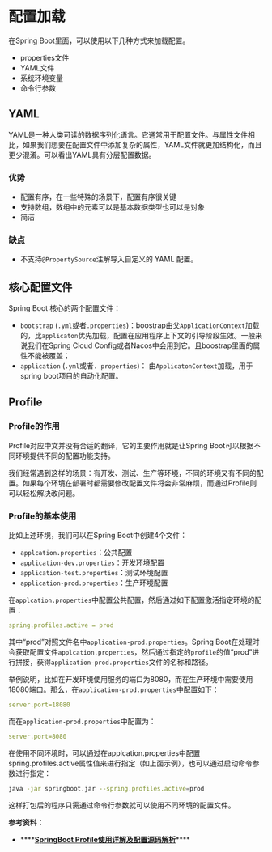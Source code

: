 # 配置加载

在Spring Boot里面，可以使用以下几种方式来加载配置。

* properties文件
* YAML文件
* 系统环境变量
* 命令行参数

## YAML

YAML是一种人类可读的数据序列化语言。它通常用于配置文件。与属性文件相比，如果我们想要在配置文件中添加复杂的属性，YAML文件就更加结构化，而且更少混淆。可以看出YAML具有分层配置数据。

### 优势

* 配置有序，在一些特殊的场景下，配置有序很关键
* 支持数组，数组中的元素可以是基本数据类型也可以是对象
* 简洁

### 缺点

* 不支持`@PropertySource`注解导入自定义的 YAML 配置。

## 核心配置文件

Spring Boot 核心的两个配置文件：

* `bootstrap` \(`.yml`或者`.properties`\)：boostrap由父`ApplicationContext`加载的，比`applicaton`优先加载，配置在应用程序上下文的引导阶段生效。一般来说我们在Spring Cloud Config或者Nacos中会用到它。且boostrap里面的属性不能被覆盖；
* `application` \(`.yml`或者`. properties`\)： 由`ApplicatonContext`加载，用于spring boot项目的自动化配置。

## Profile

### Profile的作用

Profile对应中文并没有合适的翻译，它的主要作用就是让Spring Boot可以根据不同环境提供不同的配置功能支持。

我们经常遇到这样的场景：有开发、测试、生产等环境，不同的环境又有不同的配置。如果每个环境在部署时都需要修改配置文件将会非常麻烦，而通过Profile则可以轻松解决改问题。

### Profile的基本使用

比如上述环境，我们可以在Spring Boot中创建4个文件：

* `applcation.properties`：公共配置
* `application-dev.properties`：开发环境配置
* `application-test.properties`：测试环境配置
* `application-prod.properties`：生产环境配置

在`applcation.properties`中配置公共配置，然后通过如下配置激活指定环境的配置：

```yaml
spring.profiles.active = prod
```

其中“prod”对照文件名中`application-prod.properties`。Spring Boot在处理时会获取配置文件`applcation.properties`，然后通过指定的`profile`的值“prod”进行拼接，获得`application-prod.properties`文件的名称和路径。

举例说明，比如在开发环境使用服务的端口为8080，而在生产环境中需要使用18080端口。那么，在`application-prod.properties`中配置如下：

```yaml
server.port=18080
```

而在`application-prod.properties`中配置为：

```yaml
server.port=8080
```

在使用不同环境时，可以通过在applcation.properties中配置spring.profiles.active属性值来进行指定（如上面示例），也可以通过启动命令参数进行指定：

```bash
java -jar springboot.jar --spring.profiles.active=prod
```

这样打包后的程序只需通过命令行参数就可以使用不同环境的配置文件。  


  






**参考资料：**

* \*\*\*\*[**SpringBoot Profile使用详解及配置源码解析**](https://juejin.im/post/6844904029949001742)\*\*\*\*

